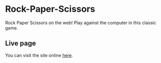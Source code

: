 # Rock-Paper-Scissors
Rock Paper Scissors on the web! Play against the computer in this classic game.

## Live page
You can visit the site online [here](https://grbenjamin.github.io/rock-paper-scissors/).
